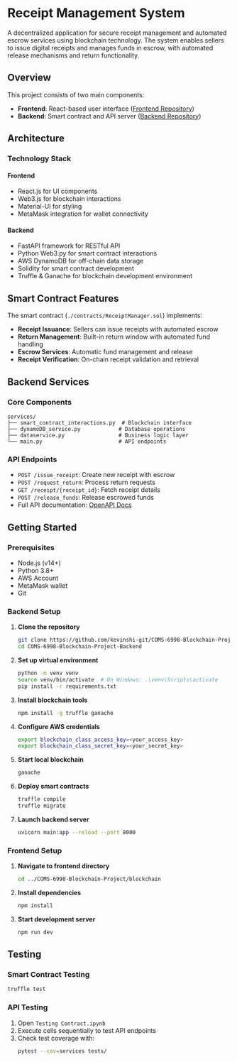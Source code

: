 # Receipt Management System

A decentralized application for secure receipt management and automated escrow services using blockchain technology. The system enables sellers to issue digital receipts and manages funds in escrow, with automated release mechanisms and return functionality.

## Overview

This project consists of two main components:
- **Frontend**: React-based user interface ([Frontend Repository](https://github.com/kevinshi-git/COMS-6998-Blockchain-Project/tree/main/blockchain))
- **Backend**: Smart contract and API server ([Backend Repository]([https://github.com/AmieRamie/COMS-6998-Blockchain-Project-Backend/]))

## Architecture

### Technology Stack

#### Frontend
- React.js for UI components
- Web3.js for blockchain interactions
- Material-UI for styling
- MetaMask integration for wallet connectivity

#### Backend
- FastAPI framework for RESTful API
- Python Web3.py for smart contract interactions
- AWS DynamoDB for off-chain data storage
- Solidity for smart contract development
- Truffle & Ganache for blockchain development environment

## Smart Contract Features

The smart contract (`./contracts/ReceiptManager.sol`) implements:

- **Receipt Issuance**: Sellers can issue receipts with automated escrow
- **Return Management**: Built-in return window with automated fund handling
- **Escrow Services**: Automatic fund management and release
- **Receipt Verification**: On-chain receipt validation and retrieval

## Backend Services

### Core Components

```
services/
├── smart_contract_interactions.py  # Blockchain interface
├── dynamoDB_service.py            # Database operations
├── dataservice.py                 # Business logic layer
└── main.py                        # API endpoints
```

### API Endpoints

- `POST /issue_receipt`: Create new receipt with escrow
- `POST /request_return`: Process return requests
- `GET /receipt/{receipt_id}`: Fetch receipt details
- `POST /release_funds`: Release escrowed funds
- Full API documentation: [OpenAPI Docs](https://w6998-backend-745799261495.us-east4.run.app/docs)

## Getting Started

### Prerequisites

- Node.js (v14+)
- Python 3.8+
- AWS Account
- MetaMask wallet
- Git

### Backend Setup

1. **Clone the repository**
   ```bash
   git clone https://github.com/kevinshi-git/COMS-6998-Blockchain-Project-Backend
   cd COMS-6998-Blockchain-Project-Backend
   ```

2. **Set up virtual environment**
   ```bash
   python -m venv venv
   source venv/bin/activate  # On Windows: .\venv\Scripts\activate
   pip install -r requirements.txt
   ```

3. **Install blockchain tools**
   ```bash
   npm install -g truffle ganache
   ```

4. **Configure AWS credentials**
   ```bash
   export blockchain_class_access_key=<your_access_key>
   export blockchain_class_secret_key=<your_secret_key>
   ```

5. **Start local blockchain**
   ```bash
   ganache
   ```

6. **Deploy smart contracts**
   ```bash
   truffle compile
   truffle migrate
   ```

7. **Launch backend server**
   ```bash
   uvicorn main:app --reload --port 8000
   ```

### Frontend Setup

1. **Navigate to frontend directory**
   ```bash
   cd ../COMS-6998-Blockchain-Project/blockchain
   ```

2. **Install dependencies**
   ```bash
   npm install
   ```

3. **Start development server**
   ```bash
   npm run dev
   ```

## Testing

### Smart Contract Testing
```bash
truffle test
```

### API Testing
1. Open `Testing Contract.ipynb`
2. Execute cells sequentially to test API endpoints
3. Check test coverage with:
   ```bash
   pytest --cov=services tests/
   ```
